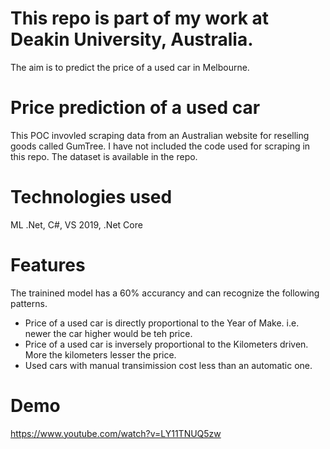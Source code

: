 # This repo is part of my work at Deakin University, Australia.
The aim is to predict the price of a used car in Melbourne.

# Price prediction of a used car
This POC invovled scraping data from an Australian website for reselling goods called GumTree. I have not included the code used for scraping in this repo. The dataset is available in the repo.

# Technologies used
ML .Net, C#, VS 2019, .Net Core

# Features
The trainined model has a 60% accurancy and can recognize the following patterns.
- Price of a used car is directly proportional to the Year of Make. i.e. newer the car higher would be teh price.
- Price of a used car is inversely proportional to the Kilometers driven. More the kilometers lesser the price.
- Used cars with manual transimission cost less than an automatic one. 

# Demo
https://www.youtube.com/watch?v=LY11TNUQ5zw

